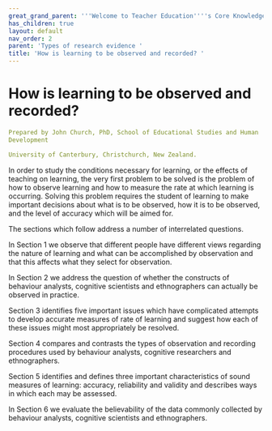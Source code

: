 ```yaml
---
great_grand_parent: '''Welcome to Teacher Education''''s Core Knowledge and Skills.'''
has_children: true
layout: default
nav_order: 2
parent: 'Types of research evidence '
title: 'How is learning to be observed and recorded? '
---
```

# How is learning to be observed and recorded?


```yaml
Prepared by John Church, PhD, School of Educational Studies and Human
Development

University of Canterbury, Christchurch, New Zealand.
```


In order to study the conditions necessary for learning, or the effects
of teaching on learning, the very first problem to be solved is the
problem of how to observe learning and how to measure the rate at which
learning is occurring. Solving this problem requires the student of
learning to make important decisions about what is to be observed, how
it is to be observed, and the level of accuracy which will be aimed for.

The sections which follow address a number of interrelated questions.

In Section 1 we observe that different people have different views
regarding the nature of learning and what can be accomplished by
observation and that this affects what they select for observation.

In Section 2 we address the question of whether the constructs of
behaviour analysts, cognitive scientists and ethnographers can actually
be observed in practice.

Section 3 identifies five important issues which have complicated
attempts to develop accurate measures of rate of learning and suggest
how each of these issues might most appropriately be resolved.

Section 4 compares and contrasts the types of observation and recording
procedures used by behaviour analysts, cognitive researchers and
ethnographers.

Section 5 identifies and defines three important characteristics of
sound measures of learning: accuracy, reliability and validity and
describes ways in which each may be assessed.

In Section 6 we evaluate the believability of the data commonly
collected by behaviour analysts, cognitive scientists and ethnographers.
